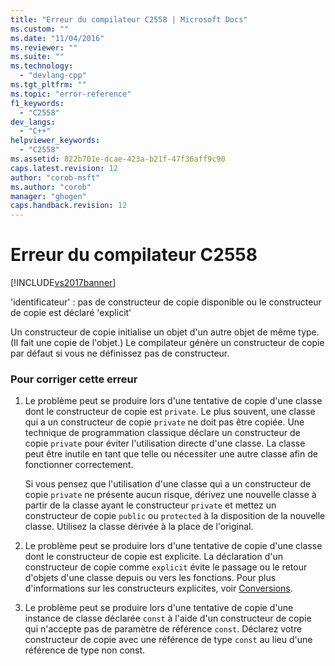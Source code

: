 ```yaml
---
title: "Erreur du compilateur C2558 | Microsoft Docs"
ms.custom: ""
ms.date: "11/04/2016"
ms.reviewer: ""
ms.suite: ""
ms.technology: 
  - "devlang-cpp"
ms.tgt_pltfrm: ""
ms.topic: "error-reference"
f1_keywords: 
  - "C2558"
dev_langs: 
  - "C++"
helpviewer_keywords: 
  - "C2558"
ms.assetid: 822b701e-dcae-423a-b21f-47f36aff9c90
caps.latest.revision: 12
author: "corob-msft"
ms.author: "corob"
manager: "ghogen"
caps.handback.revision: 12
---
```

# Erreur du compilateur C2558
[!INCLUDE[vs2017banner](../../assembler/inline/includes/vs2017banner.md)]

'identificateur' : pas de constructeur de copie disponible ou le constructeur de copie est déclaré 'explicit'  
  
 Un constructeur de copie initialise un objet d'un autre objet de même type.  \(Il fait une copie de l'objet.\) Le compilateur génère un constructeur de copie par défaut si vous ne définissez pas de constructeur.  
  
### Pour corriger cette erreur  
  
1.  Le problème peut se produire lors d'une tentative de copie d'une classe dont le constructeur de copie est `private`.  Le plus souvent, une classe qui a un constructeur de copie `private` ne doit pas être copiée.  Une technique de programmation classique déclare un constructeur de copie `private` pour éviter l'utilisation directe d'une classe.  La classe peut être inutile en tant que telle ou nécessiter une autre classe afin de fonctionner correctement.  
  
     Si vous pensez que l'utilisation d'une classe qui a un constructeur de copie `private` ne présente aucun risque, dérivez une nouvelle classe à partir de la classe ayant le constructeur `private` et mettez un constructeur de copie `public` ou `protected` à la disposition de la nouvelle classe.  Utilisez la classe dérivée à la place de l'original.  
  
2.  Le problème peut se produire lors d'une tentative de copie d'une classe dont le constructeur de copie est explicite.  La déclaration d'un constructeur de copie comme `explicit` évite le passage ou le retour d'objets d'une classe depuis ou vers les fonctions.  Pour plus d'informations sur les constructeurs explicites, voir [Conversions](../../cpp/user-defined-type-conversions-cpp.md).  
  
3.  Le problème peut se produire lors d'une tentative de copie d'une instance de classe déclarée `const` à l'aide d'un constructeur de copie qui n'accepte pas de paramètre de référence `const`.  Déclarez votre constructeur de copie avec une référence de type `const` au lieu d'une référence de type non const.
